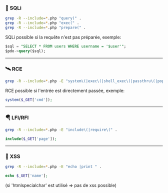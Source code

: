 ### 💉 SQLi

```bash
grep -R --include=*.php "query(" .
grep -R --include=*.php "exec(" .
grep -R --include=*.php "prepare(" .
```

SQLi possible si la requête n'est pas préparée, exemple:

```sql
$sql = "SELECT * FROM users WHERE username = '$user'";
$pdo->query($sql);
```

---
### 🛰️ RCE

```bash
grep -R --include=*.php -E "system\(|exec\(|shell_exec\(|passthru\(|popen\(|proc_open\(" .
```

RCE possible si l'entrée est directement passée, exemple:

```php
system($_GET['cmd']);
```

---
### 🪂 LFI/RFI

```bash
grep -R --include=*.php -E "include\(|require\(" .
```

```php
include($_GET['page']);
```

---
### 🧁 XSS

```bash
grep -R --include=*.php -E "echo |print " .
```

```php
echo $_GET['name'];
```

(si 'htmlspecialchar' est utilisé => pas de xss possible)